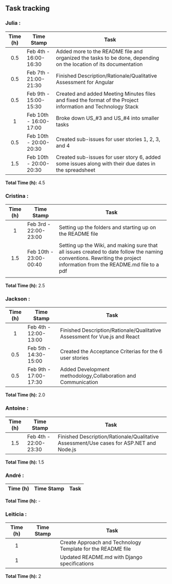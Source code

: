## Task tracking

### Julia :

| Time (h) | Time Stamp            | Task                                                                                                                          |
| :------: | ----------------------|------------------------------------------------------------------------------------------------------------------------------ |
|    0.5   | Feb 4th - 16:00-16:30 |Added more to the README file and organized the tasks to be done, depending on the location of its documentation               |
|    0.5   | Feb 7th - 21:00-21:30 |Finished Description/Rationale/Qualitative Assessment for Angular                                                              |
|    0.5   | Feb 9th - 15:00-15:30 |Created and added Meeting Minutes files and fixed the format of the Project information and Technology Stack                   |
|    1     | Feb 10th - 16:00-17:00|Broke down US_#3 and US_#4 into smaller tasks                                                                                  |
|    0.5   | Feb 10th - 20:00-20:30|Created sub-issues for user stories 1, 2, 3, and 4                                                                             |
|    1.5   | Feb 10th - 20:00-20:30|Created sub-issues for user story 6, added some issues along with their due dates in the spreadsheet                           |

**Total Time (h):** 4.5

### Cristina :

| Time (h) | Time Stamp            | Task                                                                                                                          |
| :------: | ----------------------|------------------------------------------------------------------------------------------------------------------------------ |
|    1     | Feb 3rd - 22:00-23:00 |Setting up the folders and starting up on the README file                                                                      |
|    1.5   | Feb 10th - 23:00-00:40|Setting up the Wiki, and making sure that all issues created to date follow the naming conventions. Rewriting the project information from the README.md file to a pdf|
|          |                       |                                                                                                                               |

**Total Time (h):** 2.5

### Jackson :

| Time (h) | Time Stamp            | Task                                                                                                                          |
| :------: | ----------------------|------------------------------------------------------------------------------------------------------------------------------ |
|    1     | Feb 4th - 12:00-13:00 |Finished Description/Rationale/Qualitative Assessment for Vue.js and React                                                     |
|   0.5    | Feb 5th - 14:30-15:00 |Created the Acceptance Criterias for the 6 user stories                                                                        |
|   0.5    | Feb 9th - 17:00-17:30 |Added Development methodology,Collaboration and Communication                                                                  |

**Total Time (h):** 2.0
 
### Antoine :

| Time (h) | Time Stamp            | Task                                                                                                                          |
| :------: |-----------------------|-------------------------------------------------------------------------------------------------------------------------------|  
|    1.5     | Feb 4th - 22:00-23:30              |Finished Description/Rationale/Qualitative Assessment/Use cases for ASP.NET and Node.js                         |


**Total Time (h):** 1.5                    

### André :

| Time (h) | Time Stamp            | Task                                                                                                                          |
| :------: |-----------------------|-------------------------------------------------------------------------------------------------------------------------------|

**Total Time (h):** -

### Leiticia :

| Time (h) | Time Stamp            | Task                                                                                                                          |
| :------: | ----------------------|------------------------------------------------------------------------------------------------------------------------------ |
|    1     |                       |Create Approach and Technology Template for the README file                                                                    |
|    1     |                       |Updated README.md with Django specifications                                                                                   |

**Total Time (h):** 2

